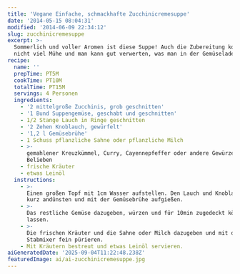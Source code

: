 ```yaml
---
title: 'Vegane Einfache, schmackhafte Zucchinicremesuppe'
date: '2014-05-15 08:04:31'
modified: '2014-06-09 22:34:12'
slug: zucchinicremesuppe
excerpt: >-
  Sommerlich und voller Aromen ist diese Suppe! Auch die Zubereitung kostet
  nicht viel Mühe und man kann gut verwerten, was man in der Gemüselade findet.
recipe:
  name: ''
  prepTime: PT5M
  cookTime: PT10M
  totalTime: PT15M
  servings: 4 Personen
  ingredients:
    - '2 mittelgroße Zucchinis, grob geschnitten'
    - '1 Bund Suppengemüse, geschabt und geschnitten'
    - 1/2 Stange Lauch in Ringe geschnitten
    - '2 Zehen Knoblauch, gewürfelt'
    - '1,2 l Gemüsebrühe'
    - 1 Schuss pflanzliche Sahne oder pflanzliche Milch
    - >-
      gemahlener Kreuzkümmel, Curry, Cayennepfeffer oder andere Gewürze nach
      Belieben
    - frische Kräuter
    - etwas Leinöl
  instructions:
    - >-
      Einen großen Topf mit 1cm Wasser aufstellen. Den Lauch und Knoblauch darin
      kurz andünsten und mit der Gemüsebrühe aufgießen.
    - >-
      Das restliche Gemüse dazugeben, würzen und für 10min zugedeckt köcheln
      lassen.
    - >-
      Die frischen Kräuter und die Sahne oder Milch dazugeben und mit dem
      Stabmixer fein pürieren.
    - Mit Kräutern bestreut und etwas Leinöl servieren.
aiGeneratedDate: '2025-09-04T11:22:48.238Z'
featuredImage: ai/ai-zucchinicremesuppe.jpg
---
```


